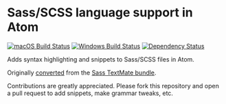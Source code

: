 # Sass/SCSS language support in Atom
[![macOS Build Status](https://travis-ci.org/atom/language-sass.svg?branch=master)](https://travis-ci.org/atom/language-sass)
[![Windows Build Status](https://ci.appveyor.com/api/projects/status/g7p16vainm4iuoot/branch/master?svg=true)](https://ci.appveyor.com/project/Atom/language-sass/branch/master)
[![Dependency Status](https://david-dm.org/atom/language-sass.svg)](https://david-dm.org/atom/language-sass)

Adds syntax highlighting and snippets to Sass/SCSS files in Atom.

Originally [converted](http://flight-manual.atom.io/hacking-atom/sections/converting-from-textmate) from the [Sass TextMate bundle](https://github.com/alexsancho/SASS.tmbundle).

Contributions are greatly appreciated. Please fork this repository and open a pull request to add snippets, make grammar tweaks, etc.
